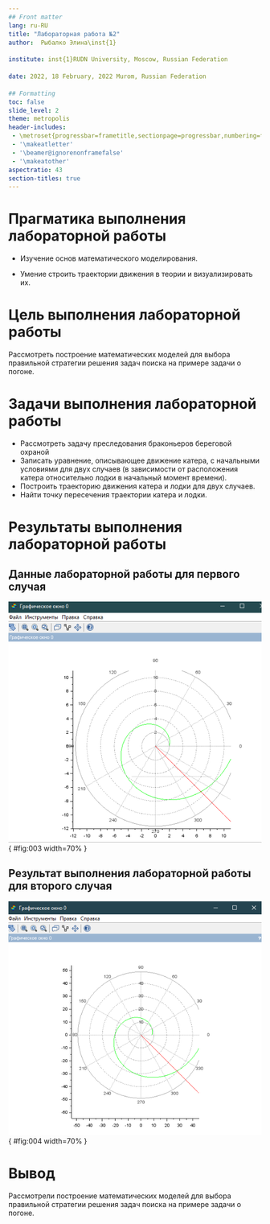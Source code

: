 ```yaml
---
## Front matter
lang: ru-RU
title: "Лабораторная работа №2"
author:  Рыбалко Элина\inst{1}

institute: inst{1}RUDN University, Moscow, Russian Federation
  
date: 2022, 18 February, 2022 Murom, Russian Federation  

## Formatting
toc: false
slide_level: 2
theme: metropolis
header-includes: 
 - \metroset{progressbar=frametitle,sectionpage=progressbar,numbering=fraction}
 - '\makeatletter'
 - '\beamer@ignorenonframefalse'
 - '\makeatother'
aspectratio: 43
section-titles: true
---
```



# Прагматика выполнения лабораторной работы 

 - Изучение основ математического моделирования.

 - Умение строить траектории движения в теории и визуализировать их.

# Цель выполнения лабораторной работы

 Рассмотреть построение математических моделей для выбора правильной стратегии решения задач поиска на примере задачи о погоне.  

# Задачи выполнения лабораторной работы

 -  Рассмотреть задачу преследования браконьеров береговой
 охраной
 - Записать уравнение, описывающее движение катера, с начальными условиями для двух случаев  (в зависимости от расположения катера относительно лодки в начальный момент времени).
 - Построить траекторию движения катера и лодки для двух случаев.
 - Найти точку пересечения траектории катера и лодки.

# Результаты выполнения лабораторной работы
 

## Данные лабораторной работы для первого случая 

 ![Рисунок 1. Траектории движения катера и лодки для первого случая](image/fig003.png){ #fig:003 width=70% } 

## Результат выполнения лабораторной работы для второго случая

 ![Рисунок 2. Траектории движения катера и лодки для второго случая](image/fig004.png){ #fig:004 width=70% } 

# Вывод
 Рассмотрели построение математических моделей для выбора правильной стратегии решения задач поиска на примере задачи о погоне. 